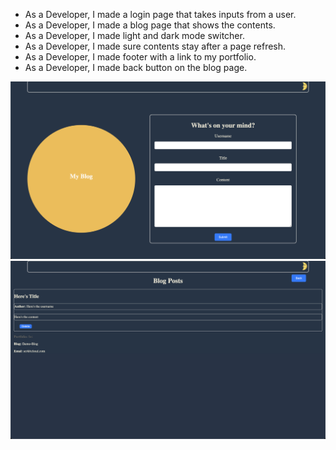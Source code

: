 * As a Developer, I made a login page that takes inputs from a user.
* As a Developer, I made a blog page that shows the contents.
* As a Developer, I made light and dark mode switcher.
* As a Developer, I made sure contents stay after a page refresh.
* As a Developer, I made footer with a link to my portfolio.
* As a Developer, I made back button on the blog page.

![Personal-Blog](./Assets/Images/login%20page.png)
![Personal-Blog](./Assets/Images/blog%20page.png)
